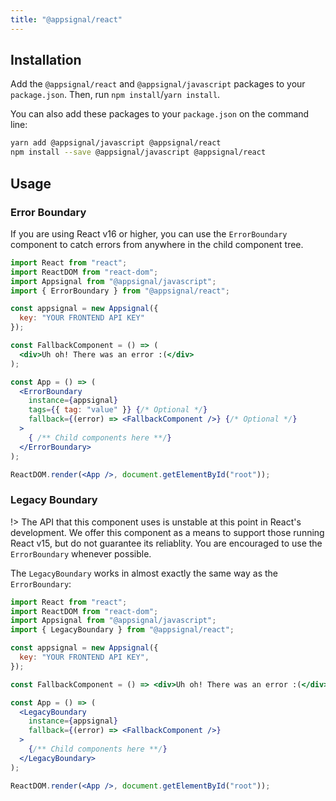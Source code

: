 ```yaml
---
title: "@appsignal/react"
---
```


## Installation

Add the `@appsignal/react` and `@appsignal/javascript` packages to your `package.json`. Then, run `npm install`/`yarn install`.

You can also add these packages to your `package.json` on the command line:

```sh
yarn add @appsignal/javascript @appsignal/react
npm install --save @appsignal/javascript @appsignal/react
```

## Usage

### Error Boundary

If you are using React v16 or higher, you can use the `ErrorBoundary` component to catch errors from anywhere in the child component tree.

```jsx
import React from "react";
import ReactDOM from "react-dom";
import Appsignal from "@appsignal/javascript";
import { ErrorBoundary } from "@appsignal/react";

const appsignal = new Appsignal({
  key: "YOUR FRONTEND API KEY"
});

const FallbackComponent = () => (
  <div>Uh oh! There was an error :(</div>
);

const App = () => (
  <ErrorBoundary
    instance={appsignal}
    tags={{ tag: "value" }} {/* Optional */}
    fallback={(error) => <FallbackComponent />} {/* Optional */}
  >
    { /** Child components here **/}
  </ErrorBoundary>
);

ReactDOM.render(<App />, document.getElementById("root"));
```

### Legacy Boundary

!> The API that this component uses is unstable at this point in React's development. We offer this component as a means to support those running React v15, but do not guarantee its reliablity. You are encouraged to use the `ErrorBoundary` whenever possible.

The `LegacyBoundary` works in almost exactly the same way as the `ErrorBoundary`:

```jsx
import React from "react";
import ReactDOM from "react-dom";
import Appsignal from "@appsignal/javascript";
import { LegacyBoundary } from "@appsignal/react";

const appsignal = new Appsignal({
  key: "YOUR FRONTEND API KEY",
});

const FallbackComponent = () => <div>Uh oh! There was an error :(</div>;

const App = () => (
  <LegacyBoundary
    instance={appsignal}
    fallback={(error) => <FallbackComponent />}
  >
    {/** Child components here **/}
  </LegacyBoundary>
);

ReactDOM.render(<App />, document.getElementById("root"));
```
